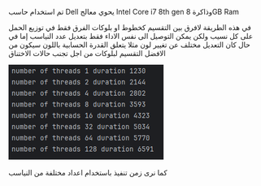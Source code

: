 

تم استخدام حاسب Dell يحوي معالج Intel Core i7 8th gen وذاكرة 8GB Ram 

في هذه الطريقة لافرق بين التقسيم كخطوط او بلوكات الفرق فقط في توزيع الحمل على كل نسيب ولكن يمكن التوصيل الى نفس الاداء فقط بتعديل عدد النياسب
إما في حال كان التعديل مختلف عن تغيير لون مثلا يتعلق القدرة الحسابية باللون سيكون من الافضل التقسيم لبلوكات من اجل تجنب حالات الاختناق

![img.png](img.png)

كما نرى زمن تنفيذ باستخدام اعداد مختلفة من النياسب